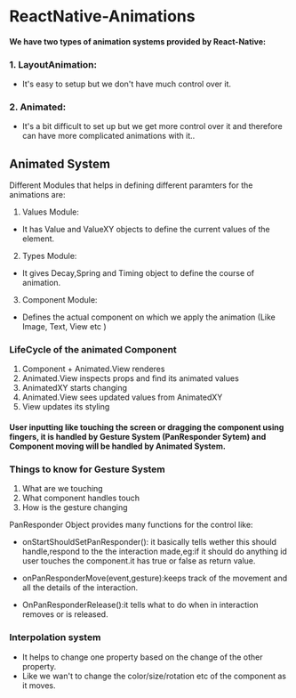 # ReactNative-Animations

#### We have two types of animation systems provided by React-Native:

### 1. LayoutAnimation:

- It's easy to setup but we don't have much control over it.

### 2. Animated:

- It's a bit difficult to set up but we get more control over it and therefore can have more complicated animations with it..

## Animated System
Different Modules that helps in defining different paramters for the animations are:
1. Values Module:
  - It has Value and ValueXY objects to define the current values of the element.
2. Types Module:
  - It gives Decay,Spring and Timing object to define the course of animation.
3. Component Module:
  - Defines the actual component on which we apply the animation (Like Image, Text, View etc )
  
### LifeCycle of the animated Component
  1. Component + Animated.View renderes
  2. Animated.View inspects props and find its animated values
  3. AnimatedXY starts changing
  4.  Animated.View sees updated values from AnimatedXY
  5. View updates its styling
  
#### User inputting like touching the screen or dragging the component using fingers, it is handled by Gesture System (PanResponder Sytem) and Component moving will be handled by Animated System.

### Things to know for Gesture System
  1. What are we touching
  2. What component handles touch
  3. How is the gesture changing
  
PanResponder Object provides many functions for the control like:

  - onStartShouldSetPanResponder(): it basically tells wether this should handle,respond to the the interaction made,eg:if it should do anything id user touches the component.it has true or false as return value.
  
  - onPanResponderMove(event,gesture):keeps track of the movement and all the details of the interaction.
  
  - OnPanResponderRelease():it tells what to do when in interaction removes or is released.
  
 ### Interpolation system
 - It helps to change one property based on the change of the other property.
 - Like we wan't to change the color/size/rotation etc of the component as it moves.
  
  
